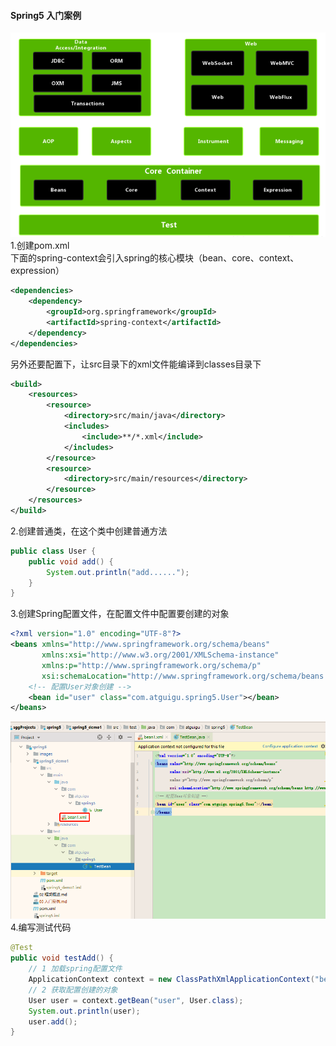 #### Spring5 入门案例
![](images/Spring5模块.bmp)
1.创建pom.xml  
下面的spring-context会引入spring的核心模块（bean、core、context、expression）  
```xml
<dependencies>
    <dependency>
        <groupId>org.springframework</groupId>
        <artifactId>spring-context</artifactId>
    </dependency>
</dependencies>
```

另外还要配置下，让src目录下的xml文件能编译到classes目录下  
```xml
<build>
    <resources>
        <resource>
            <directory>src/main/java</directory>
            <includes>
                <include>**/*.xml</include>
            </includes>
        </resource>
        <resource>
            <directory>src/main/resources</directory>
        </resource>
    </resources>
</build>
```
2.创建普通类，在这个类中创建普通方法  
```java
public class User {
    public void add() {
        System.out.println("add......");
    }
}
```
3.创建Spring配置文件，在配置文件中配置要创建的对象  
```xml
<?xml version="1.0" encoding="UTF-8"?>
<beans xmlns="http://www.springframework.org/schema/beans"
       xmlns:xsi="http://www.w3.org/2001/XMLSchema-instance"
       xmlns:p="http://www.springframework.org/schema/p"
       xsi:schemaLocation="http://www.springframework.org/schema/beans http://www.springframework.org/schema/beans/spring-beans.xsd">
    <!-- 配置User对象创建 -->
    <bean id="user" class="com.atguigu.spring5.User"></bean>
</beans>
```
![](images/03_Spring文件配置.png)
4.编写测试代码  
```java
@Test
public void testAdd() {
    // 1 加载spring配置文件
    ApplicationContext context = new ClassPathXmlApplicationContext("bean1.xml");
    // 2 获取配置创建的对象
    User user = context.getBean("user", User.class);
    System.out.println(user);
    user.add();
}
```
